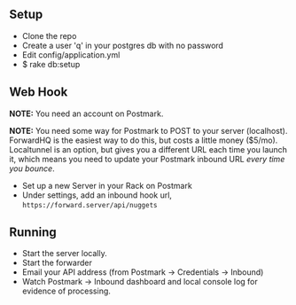 ## Setup

* Clone the repo
* Create a user 'q' in your postgres db with no password
* Edit config/application.yml
* $ rake db:setup

## Web Hook

**NOTE:** You need an account on Postmark.

**NOTE:** You need some way for Postmark to POST to your server
(localhost). ForwardHQ is the easiest way to do this, but costs
a little money ($5/mo). Localtunnel is an option, but gives you
a different URL each time you launch it, which means you need to
update your Postmark inbound URL *every time you bounce*.

* Set up a new Server in your Rack on Postmark
* Under settings, add an inbound hook url,
  `https://forward.server/api/nuggets`

## Running

* Start the server locally.
* Start the forwarder
* Email your API address (from Postmark -> Credentials -> Inbound)
* Watch Postmark -> Inbound dashboard and local console log for evidence
  of processing.


